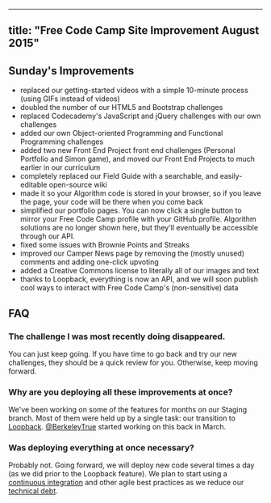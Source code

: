 
---
title: "Free Code Camp Site Improvement August 2015"
---

## Sunday's Improvements

*   replaced our getting-started videos with a simple 10-minute process (using GIFs instead of videos)
*   doubled the number of our HTML5 and Bootstrap challenges
*   replaced Codecademy's JavaScript and jQuery challenges with our own challenges
*   added our own Object-oriented Programming and Functional Programming challenges
*   added two new Front End Project front end challenges (Personal Portfolio and Simon game), and moved our Front End Projects to much earlier in our curriculum
*   completely replaced our Field Guide with a searchable, and easily-editable open-source wiki
*   made it so your Algorithm code is stored in your browser, so if you leave the page, your code will be there when you come back
*   simplified our portfolio pages. You can now click a single button to mirror your Free Code Camp profile with your GitHub profile. Algorithm solutions are no longer shown here, but they'll eventually be accessible through our API.
*   fixed some issues with Brownie Points and Streaks
*   improved our Camper News page by removing the (mostly unused) comments and adding one-click upvoting
*   added a Creative Commons license to literally all of our images and text
*   thanks to Loopback, everything is now an API, and we will soon publish cool ways to interact with Free Code Camp's (non-sensitive) data

## FAQ

### The challenge I was most recently doing disappeared.

You can just keep going. If you have time to go back and try our new challenges, they should be a quick review for you. Otherwise, keep moving forward.

### Why are you deploying all these improvements at once?

We've been working on some of the features for months on our Staging branch. Most of them were held up by a single task: our transition to [Loopback](http://loopback.io/). [@BerkeleyTrue](/users/berkeleytrue) started working on this back in March.

### Was deploying everything at once necessary?

Probably not. Going forward, we will deploy new code several times a day (as we did prior to the Loopback feature). We plan to start using a [continuous integration](https://en.wikipedia.org/wiki/Continuous_integration) and other agile best practices as we reduce our [technical debt](https://en.wikipedia.org/wiki/Technical_debt).
